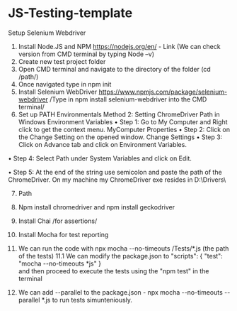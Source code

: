 # JS-Testing-template

Setup Selenium Webdriver

1.	Install Node.JS and NPM
https://nodejs.org/en/ - Link  (We can check version from CMD terminal by typing Node –v)
2.	 Create new test project folder
3.	Open CMD terminal and navigate to the directory of the folder (cd /path/)
4.	Once navigated type in npm init
5.	Install Selenium WebDriver https://www.npmjs.com/package/selenium-webdriver 			/Type in npm install selenium-webdriver into the CMD terminal/
6.	Set up PATH Environmentals 
Method 2: Setting ChromeDriver Path in Windows Environment Variables
•	Step 1: Go to My Computer and Right click to get the context menu.
 MyComputer Properties
•	Step 2: Click on the Change Setting on the opened window.
 Change Settings
•	Step 3: Click on Advance tab and click on Environment Variables.
 
•	Step 4: Select Path under System Variables and click on Edit.
 
•	Step 5: At the end of the string use semicolon and paste the path of the ChromeDriver. On my machine my ChromeDriver exe resides in D:\Drivers\

7.	 Path

8.	Npm install chromedriver and npm install geckodriver

9.	Install Chai /for assertions/

10.	Install Mocha for test reporting

11. We can run the code with npx mocha --no-timeouts /Tests/*.js (the path of the tests)
 11.1 We can modify the package.json to
   "scripts": {
    "test": "mocha --no-timeouts *js"
     }  
   and then proceed to execute the tests using the "npm test" in the terminal
    

12. We can add --parallel to the package.json - npx mocha --no-timeouts --parallel *.js to run tests simunteniously.
